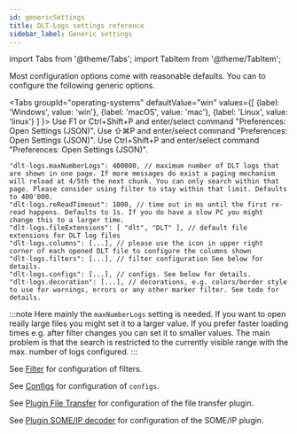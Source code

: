 ```yaml
---
id: genericSettings
title: DLT-Logs settings reference
sidebar_label: Generic settings
---
```

import Tabs from '@theme/Tabs';
import TabItem from '@theme/TabItem';

Most configuration options come with reasonable defaults.
You can to configure the following generic options.

<Tabs
    groupId="operating-systems"
    defaultValue="win"
    values={[
        {label: 'Windows', value: 'win'},
        {label: 'macOS', value: 'mac'},
        {label: 'Linux', value: 'linux'}
    ]
    }>
<TabItem value="win">Use F1 or Ctrl+Shift+P and enter/select command "Preferences: Open Settings (JSON)".</TabItem>
<TabItem value="mac">Use &#8679;&#8984;P and enter/select command "Preferences: Open Settings (JSON)".</TabItem>
<TabItem value="linux">Use Ctrl+Shift+P and enter/select command "Preferences: Open Settings (JSON)".</TabItem>
</Tabs>

```jsonc
"dlt-logs.maxNumberLogs": 400000, // maximum number of DLT logs that are shown in one page. If more messages do exist a paging mechanism will reload at 4/5th the next chunk. You can only search within that page. Please consider using filter to stay within that limit. Defaults to 400'000.
"dlt-logs.reReadTimeout": 1000, // time out in ms until the first re-read happens. Defaults to 1s. If you do have a slow PC you might change this to a larger time.
"dlt-logs.fileExtensions": [ "dlt", "DLT" ], // default file extensions for DLT log files
"dlt-logs.columns": [...], // please use the icon in upper right corner of each opened DLT file to configure the columns shown
"dlt-logs.filters": [...], // filter configuration See below for details.
"dlt-logs.configs": [...], // configs. See below for details.
"dlt-logs.decoration": [...], // decorations, e.g. colors/border style to use for warnings, errors or any other marker filter. See todo for details.
```

:::note
Here mainly the `maxNumberLogs` setting is needed. If you want to open really large files you might set it to a larger value. If you prefer faster loading times e.g. after filter changes you can set it to smaller values. The main problem is that the search is restricted to the currently visible range with the max. number of logs configured.
:::

See [Filter](filterReference) for configuration of filters.

See [Configs](configsReference) for configuration of `configs`.

See [Plugin File Transfer](fileTransfer) for configuration of the file transfer plugin.

See [Plugin SOME/IP decoder](someIpPlugin) for configuration of the SOME/IP plugin.
